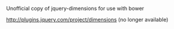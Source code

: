Unofficial copy of jquery-dimensions for use with bower

http://plugins.jquery.com/project/dimensions (no longer available)



